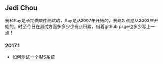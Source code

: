 ## Jedi Chou

我和Ray是长期做软件测试的，Ray是从2007年开始的，我略久点是从2003年开始的。时至今日在测试方面多多少少有点积累，借着github page也多少写上一点！

### 2017.1
* [如何测试一个IMS系统](http://jedichou.github.io/2017/20170106/20170106-0820-How-To-Test-IMS)